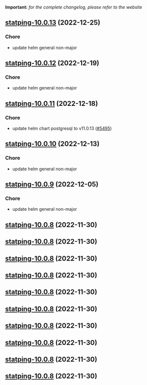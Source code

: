 **Important:**
*for the complete changelog, please refer to the website*




## [statping-10.0.13](https://github.com/truecharts/charts/compare/statping-10.0.12...statping-10.0.13) (2022-12-25)

### Chore

- update helm general non-major
  
  


## [statping-10.0.12](https://github.com/truecharts/charts/compare/statping-10.0.11...statping-10.0.12) (2022-12-19)

### Chore

- update helm general non-major
  
  


## [statping-10.0.11](https://github.com/truecharts/charts/compare/statping-10.0.10...statping-10.0.11) (2022-12-18)

### Chore

- update helm chart postgresql to v11.0.13 ([#5495](https://github.com/truecharts/charts/issues/5495))
  
  


## [statping-10.0.10](https://github.com/truecharts/charts/compare/statping-10.0.9...statping-10.0.10) (2022-12-13)

### Chore

- update helm general non-major
  
  


## [statping-10.0.9](https://github.com/truecharts/charts/compare/statping-ng-2.0.2...statping-10.0.9) (2022-12-05)

### Chore

- update helm general non-major
  
  


## [statping-10.0.8](https://github.com/truecharts/charts/compare/statping-10.0.6...statping-10.0.8) (2022-11-30)




## [statping-10.0.8](https://github.com/truecharts/charts/compare/statping-10.0.6...statping-10.0.8) (2022-11-30)




## [statping-10.0.8](https://github.com/truecharts/charts/compare/statping-10.0.6...statping-10.0.8) (2022-11-30)




## [statping-10.0.8](https://github.com/truecharts/charts/compare/statping-10.0.6...statping-10.0.8) (2022-11-30)




## [statping-10.0.8](https://github.com/truecharts/charts/compare/statping-10.0.6...statping-10.0.8) (2022-11-30)




## [statping-10.0.8](https://github.com/truecharts/charts/compare/statping-10.0.6...statping-10.0.8) (2022-11-30)




## [statping-10.0.8](https://github.com/truecharts/charts/compare/statping-10.0.6...statping-10.0.8) (2022-11-30)




## [statping-10.0.8](https://github.com/truecharts/charts/compare/statping-10.0.6...statping-10.0.8) (2022-11-30)




## [statping-10.0.8](https://github.com/truecharts/charts/compare/statping-10.0.6...statping-10.0.8) (2022-11-30)




## [statping-10.0.8](https://github.com/truecharts/charts/compare/statping-10.0.6...statping-10.0.8) (2022-11-30)


